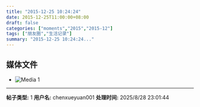 ```yaml
---
title: "2015-12-25 10:24:24"
date: 2015-12-25T11:00:00+08:00
draft: false
categories: ["moments","2015","2015-12"]
tags: ["朋友圈","生活记录"]
summary: "2015-12-25 10:24:24..."
---
```


## 媒体文件

- ![Media 1](/Moments/photos/2015-12-25/201512251024240.jpg)

---

**帖子类型:** 1
**用户名:** chenxueyuan001
**处理时间:** 2025/8/28 23:01:44